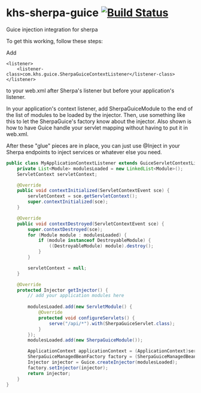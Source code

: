 khs-sherpa-guice [![Build Status](https://travis-ci.org/in-the-keyhole/khs-sherpa-guice.svg?branch=master)](https://travis-ci.org/in-the-keyhole/khs-sherpa-guice)
================

Guice injection integration for sherpa

To get this working, follow these steps:

Add 

	<listener>
	    <listener-class>com.khs.guice.SherpaGuiceContextListener</listener-class>
	</listener>

to your web.xml after Sherpa's listener but before your application's listener.

In your application's context listener, add SherpaGuiceModule to the end of the list of modules to be loaded by the injector. Then, use something like this to let the SherpaGuice's factory know about the injector. Also shown is how to have Guice handle your servlet mapping without having to put it in web.xml.

After these "glue" pieces are in place, you can just use @Inject in your Sherpa endpoints to inject services or whatever else you need.

```java
public class MyApplicationContextListener extends GuiceServletContextListener implements ServletContextListener {
	private List<Module> modulesLoaded = new LinkedList<Module>();
	ServletContext servletContext;

	@Override
	public void contextInitialized(ServletContextEvent sce) {
		servletContext = sce.getServletContext();
		super.contextInitialized(sce);
	}

	@Override
	public void contextDestroyed(ServletContextEvent sce) {
		super.contextDestroyed(sce);
		for (Module module : modulesLoaded) {
			if (module instanceof DestroyableModule) {
				((DestroyableModule) module).destroy();
			}
		}

		servletContext = null;
	}

	@Override
	protected Injector getInjector() {
		// add your application modules here
	
		modulesLoaded.add(new ServletModule() {
			@Override
			protected void configureServlets() {
				serve("/api/*").with(SherpaGuiceServlet.class);
			}
		});
		modulesLoaded.add(new SherpaGuiceModule());

		ApplicationContext applicationContext = (ApplicationContext)servletContext.getAttribute(GenericApplicationContext.SHERPA_APPLICATION_CONTEXT_ATTRIBUTE);
		SherpaGuiceManagedBeanFactory factory = (SherpaGuiceManagedBeanFactory) applicationContext.getManagedBeanFactory();
		Injector injector = Guice.createInjector(modulesLoaded);
		factory.setInjector(injector);
		return injector;
	}
}
```
